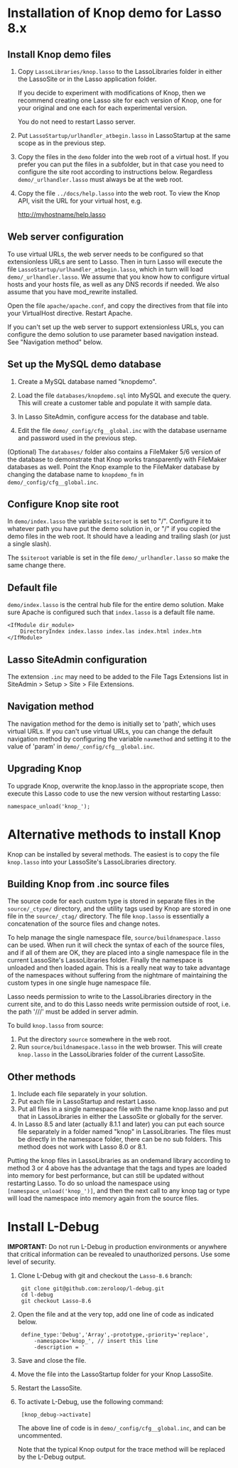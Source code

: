 Installation of Knop demo for Lasso 8.x
=======================================

Install Knop demo files
-----------------------
1. Copy `LassoLibraries/knop.lasso` to the LassoLibraries folder in either the LassoSite or in the Lasso application folder.

    If you decide to experiment with modifications of Knop, then we recommend creating one Lasso site for each version of Knop, one for your original and one each for each experimental version.

    You do not need to restart Lasso server.

2. Put `LassoStartup/urlhandler_atbegin.lasso` in LassoStartup at the same scope as in the previous step.

3. Copy the files in the `demo` folder into the web root of a virtual host. If you prefer you can put the files in a subfolder, but in that case you need to configure the site root according to instructions below.  Regardless `demo/_urlhandler.lasso` must always be at the web root.

4. Copy the file `../docs/help.lasso` into the web root.  To view the Knop API, visit the URL for your virtual host, e.g.

    <http://myhostname/help.lasso>

Web server configuration
------------------------
To use virtual URLs, the web server needs to be configured so that extensionless URLs are sent to Lasso.  Then in turn Lasso will execute the file `LassoStartup/urlhandler_atbegin.lasso`, which in turn will load `demo/_urlhandler.lasso`.  We assume that you know how to configure virtual hosts and your hosts file, as well as any DNS records if needed.  We also assume that you have mod_rewrite installed.

Open the file `apache/apache.conf`, and copy the directives from that file into your VirtualHost directive.  Restart Apache.

If you can't set up the web server to support extensionless URLs, you can configure the demo solution to use parameter based navigation instead.  See "Navigation method" below.

Set up the MySQL demo database
------------------------------
1. Create a MySQL database named "knopdemo".

2. Load the file `databases/knopdemo.sql` into MySQL and execute the query.  This will create a customer table and populate it with sample data.

3. In Lasso SiteAdmin, configure access for the database and table.

4. Edit the file `demo/_config/cfg__global.inc` with the database username and password used in the previous step.

(Optional) The `databases/` folder also contains a FileMaker 5/6 version of the database to demonstrate that Knop works transparently with FileMaker databases as well. Point the Knop example to the FileMaker database by changing the database name to `knopdemo_fm` in `demo/_config/cfg__global.inc`.

Configure Knop site root
------------------------
In `demo/index.lasso` the variable `$siteroot` is set to "/". Configure it to whatever path you have put the demo solution in, or "/" if you copied the demo files in the web root.  It should have a leading and trailing slash (or just a single slash).

The `$siteroot` variable is set in the file `demo/_urlhandler.lasso` so make the same change there.

Default file
------------
`demo/index.lasso` is the central hub file for the entire demo solution. Make sure Apache is configured such that `index.lasso` is a default file name.

    <IfModule dir_module>
        DirectoryIndex index.lasso index.las index.html index.htm
    </IfModule>

Lasso SiteAdmin configuration
-----------------------------
The extension `.inc` may need to be added to the File Tags Extensions list in SiteAdmin > Setup > Site > File Extensions.

Navigation method
-----------------
The navigation method for the demo is initially set to 'path', which uses virtual URLs. If you can't use virtual URLs, you can change the default navigation method by configuring the variable `navmethod` and setting it to the value of 'param' in `demo/_config/cfg__global.inc`.

Upgrading Knop
--------------
To upgrade Knop, overwrite the knop.lasso in the appropriate scope, then execute this Lasso code to use the new version without restarting Lasso:

    namespace_unload('knop_');

Alternative methods to install Knop
===================================
Knop can be installed by several methods.  The easiest is to copy the file `knop.lasso` into your LassoSite's LassoLibraries directory.

Building Knop from .inc source files
------------------------------------
The source code for each custom type is stored in separate files in the `source/_ctype/` directory, and the utility tags used by Knop are stored in one file in the `source/_ctag/` directory.  The file `knop.lasso` is essentially a concatenation of the source files and change notes.

To help manage the single namespace file, `source/buildnamespace.lasso` can be used. When run it will check the syntax of each of the source files, and if all of them are OK, they are placed into a single namespace file in the current LassoSite's LassoLibraries folder.  Finally the namespace is unloaded and then loaded again.  This is a really neat way to take advantage of the namespaces without suffering from the nightmare of maintaining the custom types in one single huge namespace file.

Lasso needs permission to write to the LassoLibraries directory in the current site, and to do this Lasso needs write permission outside of root, i.e. the path '///' must be added in server admin.

To build `knop.lasso` from source:

1. Put the directory `source` somewhere in the web root.
2. Run `source/buildnamespace.lasso` in the web browser. This will create `knop.lasso` in the LassoLibraries folder of the current LassoSite.

Other methods
-------------
1. Include each file separately in your solution.
2. Put each file in LassoStartup and restart Lasso.
3. Put all files in a single namespace file with the name knop.lasso and put that in LassoLibraries in either the LassoSite or globally for the server.
4. In Lasso 8.5 and later (actually 8.1.1 and later) you can put each source file separately in a folder named "knop" in LassoLibraries. The files must be directly in the namespace folder, there can be no sub folders. This method does not work with Lasso 8.0 or 8.1.

Putting the knop files in LassoLibraries as an ondemand library according to method 3 or 4 above has the advantage that the tags and types are loaded into memory for best performance, but can still be updated without restarting Lasso. To do so unload the namespace using `[namespace_unload('knop_')]`, and then the next call to any knop tag or type will load the namespace into memory again from the source files.

Install L-Debug
===============
__IMPORTANT:__ Do not run L-Debug in production environments or anywhere that critical information can be revealed to unauthorized persons.  Use some level of security.

1. Clone L-Debug with git and checkout the `Lasso-8.6` branch:

        git clone git@github.com:zeroloop/l-debug.git
        cd l-debug
        git checkout Lasso-8.6

2. Open the file and at the very top, add one line of code as indicated below.

        define_type:'Debug','Array',-prototype,-priority='replace',
            -namespace='knop_', // insert this line
            -description = '

3. Save and close the file.

4. Move the file into the LassoStartup folder for your Knop LassoSite.

5. Restart the LassoSite.

6. To activate L-Debug, use the following command:

        [knop_debug->activate]

    The above line of code is in `demo/_config/cfg__global.inc`, and can be uncommented.

    Note that the typical Knop output for the trace method will be replaced by the L-Debug output.

